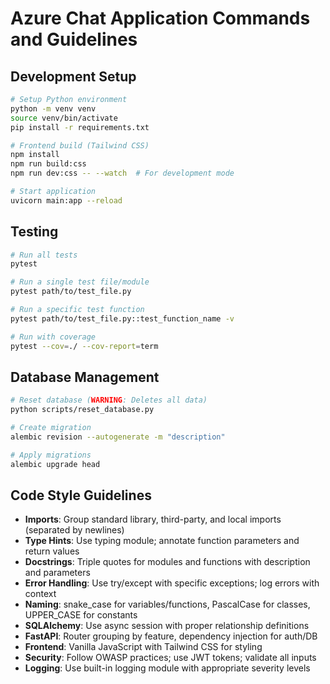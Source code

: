 # Azure Chat Application Commands and Guidelines

## Development Setup
```bash
# Setup Python environment
python -m venv venv
source venv/bin/activate
pip install -r requirements.txt

# Frontend build (Tailwind CSS)
npm install
npm run build:css
npm run dev:css -- --watch  # For development mode

# Start application
uvicorn main:app --reload
```

## Testing
```bash
# Run all tests
pytest

# Run a single test file/module
pytest path/to/test_file.py

# Run a specific test function
pytest path/to/test_file.py::test_function_name -v

# Run with coverage
pytest --cov=./ --cov-report=term
```

## Database Management
```bash
# Reset database (WARNING: Deletes all data)
python scripts/reset_database.py

# Create migration
alembic revision --autogenerate -m "description"

# Apply migrations
alembic upgrade head
```

## Code Style Guidelines
- **Imports**: Group standard library, third-party, and local imports (separated by newlines)
- **Type Hints**: Use typing module; annotate function parameters and return values
- **Docstrings**: Triple quotes for modules and functions with description and parameters
- **Error Handling**: Use try/except with specific exceptions; log errors with context
- **Naming**: snake_case for variables/functions, PascalCase for classes, UPPER_CASE for constants
- **SQLAlchemy**: Use async session with proper relationship definitions
- **FastAPI**: Router grouping by feature, dependency injection for auth/DB
- **Frontend**: Vanilla JavaScript with Tailwind CSS for styling
- **Security**: Follow OWASP practices; use JWT tokens; validate all inputs
- **Logging**: Use built-in logging module with appropriate severity levels